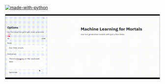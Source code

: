 [![made-with-python](https://img.shields.io/badge/Made%20with-Python-1f425f.svg)](https://www.python.org/)

![](./mortals.gif)

